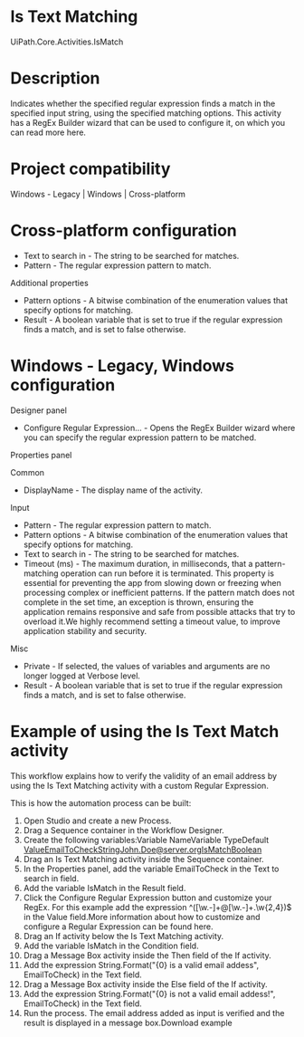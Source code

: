 ﻿# Is Text Matching

UiPath.Core.Activities.IsMatch

# Description

Indicates whether the specified regular expression finds a match in the specified input string, using the specified matching options. This activity has a RegEx Builder wizard that can be used to configure it, on which you can read more here.

# Project compatibility

Windows - Legacy | Windows | Cross-platform

# Cross-platform configuration

* Text to search in - The string to be searched for matches.
* Pattern - The regular expression pattern to match.

Additional properties

* Pattern options - A bitwise combination of the enumeration values that specify options for matching.
* Result - A boolean variable that is set to true if the regular expression finds a match, and is set to false otherwise.

# Windows - Legacy, Windows configuration

Designer panel

* Configure Regular Expression... - Opens the RegEx Builder wizard where you can specify the regular expression pattern to be matched.

Properties panel

Common

* DisplayName - The display name of the activity.

Input

* Pattern - The regular expression pattern to match.
* Pattern options - A bitwise combination of the enumeration values that specify options for matching.
* Text to search in - The string to be searched for matches.
* Timeout (ms) - The maximum duration, in milliseconds, that a pattern-matching operation can run before it is terminated. This property is essential for preventing the app from slowing down or freezing when processing complex or inefficient patterns. If the pattern match does not complete in the set time, an exception is thrown, ensuring the application remains responsive and safe from possible attacks that try to overload it.We highly recommend setting a timeout value, to improve application stability and security.

Misc

* Private - If selected, the values of variables and arguments are no longer logged at Verbose level.
* Result - A boolean variable that is set to true if the regular expression finds a match, and is set to false otherwise.

# Example of using the Is Text Match activity

This workflow explains how to verify the validity of an email address by using the Is Text Matching activity with a custom Regular Expression.

This is how the automation process can be built:

1. Open Studio and create a new Process.
2. Drag a Sequence container in the Workflow Designer.
3. Create the following variables:Variable NameVariable TypeDefault ValueEmailToCheckStringJohn.Doe@server.orgIsMatchBoolean
4. Drag an Is Text Matching activity inside the Sequence container.
5. In the Properties panel, add the variable EmailToCheck in the Text to search in field.
6. Add the variable IsMatch in the Result field.
7. Click the Configure Regular Expression button and customize your RegEx. For this example add the expression ^([\w\.-]+@[\w\.-]+\.\w{2,4})$ in the Value field.More information about how to customize and configure a Regular Expression can be found here.
8. Drag an If activity below the Is Text Matching activity.
9. Add the variable IsMatch in the Condition field.
10. Drag a Message Box activity inside the Then field of the If activity.
11. Add the expression String.Format("{0} is a valid email addess", EmailToCheck) in the Text field.
12. Drag a Message Box activity inside the Else field of the If activity.
13. Add the expression String.Format("{0} is not a valid email addess!", EmailToCheck) in the Text field.
14. Run the process. The email address added as input is verified and the result is displayed in a message box.Download example

